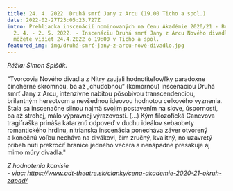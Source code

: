 ```yaml
---
title: 24. 4. 2022  Druhá smrť Jany z Arcu (19.00 Ticho a spol.)
date: 2022-02-27T23:05:23.727Z
intro: Prehliadka inscenácií nominovaných na Cenu Akadémie 2020/21 - Bratislava
  2. 4. - 2. 5. 2022. - Inscenáciu Druhá smrť Jany z Arcu Nového divadla z Nitry
  môžete vidieť 24.4.2022 o 19:00 v Ticho a spol.
featured_img: img/druhá-smrť-jany-z-arcu-nové-divadlo.jpg
---
```

*Réžia: Šimon Spišák.*

"Tvorcovia Nového divadla z Nitry zaujali hodnotiteľov/ľky paradoxne činoherne skromnou, ba až „chudobnou“ (komornou) inscenáciou Druhá smrť Jany z Arcu, intenzívne nabitou pôsobivou transcendenciou, brilantným herectvom a nevšednou ideovou hodnotou celkového vyznenia. Stala sa inscenačne silnou najmä svojím postavením na slove, úspornosti, ba až strohej, málo výpravnej výrazovosti. (...) Kým filozofická Canevova tragifraška prináša katarznú odpoveď v duchu ideálov sebaobety romantického hrdinu, nitrianska inscenácia ponecháva záver otvorený a konečnú voľbu necháva na divákovi, čím zručný, kvalitný, no uzavretý príbeh núti prekročiť hranice jedného večera a nenápadne presakuje aj mimo múry divadla."

*Z hodnotenia komisie* \
*\- viac: https://www.adt-theatre.sk/clanky/cena-akademie-2020-21-okruh-zapad/*
